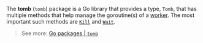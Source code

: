 The **tomb** (`tomb`) package is a Go library that provides a type, `Tomb`, that has multiple methods that help manage
the goroutine(s) of a [worker](/t/6561). The most important such methods are [
`Kill`](https://pkg.go.dev/gopkg.in/tomb.v2#Tomb.Kill) and [`Wait`](https://pkg.go.dev/gopkg.in/tomb.v2#Tomb.Wait).

> See more: [Go packages | `tomb`](https://pkg.go.dev/gopkg.in/tomb.v2)